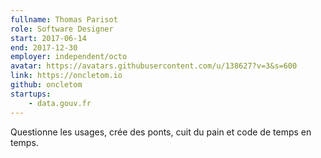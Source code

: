```yaml
---
fullname: Thomas Parisot
role: Software Designer
start: 2017-06-14
end: 2017-12-30
employer: independent/octo
avatar: https://avatars.githubusercontent.com/u/138627?v=3&s=600
link: https://oncletom.io
github: oncletom
startups:
    - data.gouv.fr
---
```


Questionne les usages, crée des ponts, cuit du pain et code de temps en temps.
